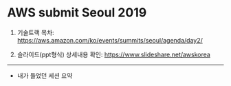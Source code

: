 # AWS submit Seoul 2019

1. 기술트랙 목차: https://aws.amazon.com/ko/events/summits/seoul/agenda/day2/  

2. 슬라이드(ppt형식) 상세내용 확인: https://www.slideshare.net/awskorea  

<hr>

- 내가 들었던 세션 요약


